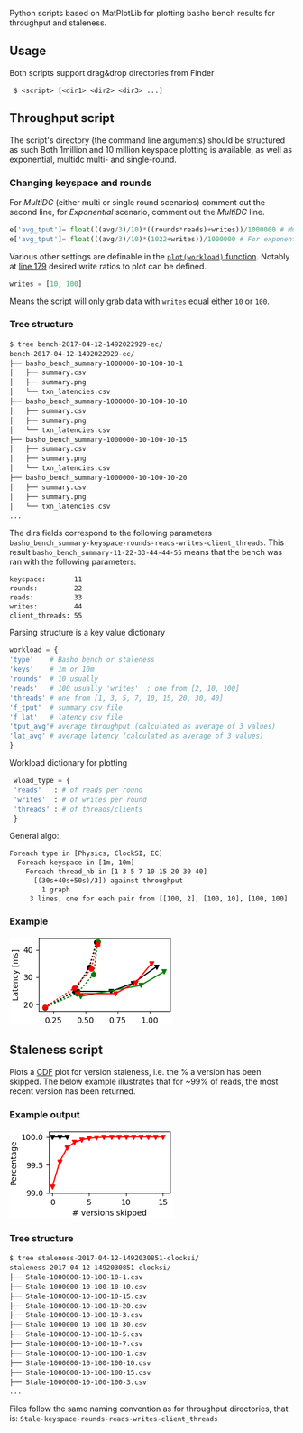 Python scripts based on MatPlotLib for plotting basho bench results for throughput and staleness.

## Usage
Both scripts support drag&drop directories from Finder
```
 $ <script> [<dir1> <dir2> <dir3> ...]
```

## Throughput script

The script's directory (the command line arguments)  should be structured as such
Both 1million and 10 million keyspace plotting is available, as well as exponential, multidc multi- and single-round.

### Changing keyspace and rounds
For *MultiDC* (either multi or single round scenarios) comment out the second line, for *Exponential* scenario, comment out the *MultiDC* line.

```python
e['avg_tput']= float(((avg/3)/10)*((rounds*reads)+writes))/1000000 # MultiDC MultiRound
e['avg_tput']= float(((avg/3)/10)*(1022+writes))/1000000 # For exponential

```

Various other settings are definable in the [```plot(workload)``` function](./throughput.py#159). Notably at [line 179](./throughput.py#179) desired write ratios to plot can be defined.

```python
writes = [10, 100]
``` 
Means the script will only grab data with ```writes``` equal either ```10``` or ```100```.

### Tree structure

```bash
$ tree bench-2017-04-12-1492022929-ec/
bench-2017-04-12-1492022929-ec/
├── basho_bench_summary-1000000-10-100-10-1
│   ├── summary.csv
│   ├── summary.png
│   └── txn_latencies.csv
├── basho_bench_summary-1000000-10-100-10-10
│   ├── summary.csv
│   ├── summary.png
│   └── txn_latencies.csv
├── basho_bench_summary-1000000-10-100-10-15
│   ├── summary.csv
│   ├── summary.png
│   └── txn_latencies.csv
├── basho_bench_summary-1000000-10-100-10-20
│   ├── summary.csv
│   ├── summary.png
│   └── txn_latencies.csv
...
```
The dirs fields correspond to the following parameters ```basho_bench_summary-keyspace-rounds-reads-writes-client_threads```.
This result ```basho_bench_summary-11-22-33-44-44-55``` means that the bench was ran with the following parameters:

```
keyspace: 		11
rounds:			22
reads:			33
writes:			44
client_threads:	55
```

Parsing structure is a key value dictionary

```python
workload = {
'type'    # Basho bench or staleness
'keys'    # 1m or 10m
'rounds'  # 10 usually
'reads'   # 100 usually 'writes'  : one from [2, 10, 100]
'threads' # one from [1, 3, 5, 7, 10, 15, 20, 30, 40]
'f_tput'  # summary csv file
'f_lat'   # latency csv file
'tput_avg'# average throughput (calculated as average of 3 values)
'lat_avg' # average latency (calculated as average of 3 values)
}

```

Workload dictionary for plotting

```python
 wload_type = {
 'reads'   : # of reads per round
 'writes'  : # of writes per round
 'threads' : # of threads/clients
 }
```
General algo:

```
Foreach type in [Physics, ClockSI, EC]
  Foreach keyspace in [1m, 10m]  
    Foreach thread_nb in [1 3 5 7 10 15 20 30 40]  
      [(30s+40s+50s)/3]) against throughput
        1 graph
	 3 lines, one for each pair from [[100, 2], [100, 10], [100, 100]
```
### Example
![Example throughput plot](./images/singledc.png "Throughput example plot")


## Staleness script
Plots a [CDF](https://en.wikipedia.org/wiki/Cumulative_distribution_function) plot for version staleness, i.e. the % a version has been skipped. The below example illustrates that for ~99% of reads, the most recent version has been returned. 
### Example output 
![Example staleness plot](./images/example-staleness-muli-dc-multi-round-phyx-csi.png "Staleness chart")

### Tree structure
```bash
$ tree staleness-2017-04-12-1492030851-clocksi/
staleness-2017-04-12-1492030851-clocksi/
├── Stale-1000000-10-100-10-1.csv
├── Stale-1000000-10-100-10-10.csv
├── Stale-1000000-10-100-10-15.csv
├── Stale-1000000-10-100-10-20.csv
├── Stale-1000000-10-100-10-3.csv
├── Stale-1000000-10-100-10-30.csv
├── Stale-1000000-10-100-10-5.csv
├── Stale-1000000-10-100-10-7.csv
├── Stale-1000000-10-100-100-1.csv
├── Stale-1000000-10-100-100-10.csv
├── Stale-1000000-10-100-100-15.csv
├── Stale-1000000-10-100-100-3.csv
...

```
Files follow the same naming convention as for throughput directories, that is:
```Stale-keyspace-rounds-reads-writes-client_threads```